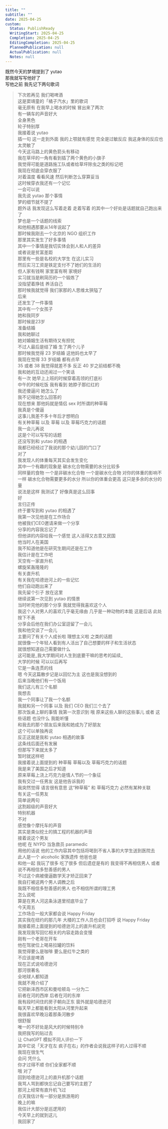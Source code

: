 ```yaml
---  
title: ""  
subtitle: ""  
date: 2025-04-25  
custom:  
  Status: PublishReady  
  WritingStart: 2025-04-25  
  Completion: 2025-04-25  
  EditingCompletion: 2025-04-25  
  PlannedPublication: null  
  ActualPublication: null  
  Notes: null  
---      
```

既然今天的梦境提到了 yutao    
那我就写写他好了      
写他之前 我先记下两句歌词      
> 下次若再见 我们喝啤酒    
> 这是窦靖童的「橘子汽水」里的歌词    
> 毫无原有 在我早上喝水的时候 冒出来了两次       
有一辆车的声音好大    
全身黑色    
轮子特别厚      
我接着说 yutao    
插一句 这一走到外面 我的上颚就有感觉 完全是过敏反应 我这身体的反应也太灵敏了       
今天这马路上的黄色箭头有移动    
我在草坪的一角有看到插了两个黄色的小旗子    
我觉得可能是道路施工队或者给草坪除虫之类的标记吧      
我现在彻底会穿衣服了    
对着温度 看看风速 然后判断怎么穿算妥当      
这时候穿衣我还有一个记忆    
一会可以说    
我先说 yutao 那个事情      
梦的细节就不提了    
题外话 我发现这么写着走着 走着写着 的其中一个好处是话题就自己跑出来了    
梦也是一个话题的线索    
和他相遇那要从14年说起了      
那时候我刚去一个北京的 NGO 组织工作    
那里其实发生了好多事情    
其中一个事情是我切实体会到人和人的差异    
或者说是贫富差距    
那里有一些是名校的大学生 在这儿实习    
然后实习工资是铁定支付不了她们的生活的    
但人家有钱啊 家里富有啊 家境好    
实习就当是刷简历的一个锻炼了    
没指望着挣钱 养活自己    
那时候我就觉得 我们家那的人思维太狭隘了      
后来    
还发生了一件事情    
其中有一个女孩子    
她和我同岁    
那时候是23岁    
准备结婚    
我和她聊过    
她对婚姻生活有期待又有担忧    
不过人最后是结了婚 生了两个儿子      
那时候我觉得 23 岁结婚 这他妈也太早了    
我现在觉得 33 岁结婚 都有点早    
35 或者 38 我觉得就差不多 反正 40 岁之前结都不晚      
我和她的互动还闹过一个笑话    
有一次 她早上上班的时候穿着高领的打底衫    
中午的时候吃饭 我有看到 她脖子那红红的    
我还傻逼问 她怎么了    
我不记得她怎么回答的    
现在想来 那他妈就是情侣 sex 时所谓的种草莓    
我真是个傻逼    
这事儿我差不多十年后才想明白      
有关种草莓 以及 草莓 以及 草莓巧克力的话题    
我一会儿再说    
这是个可以写写的话题      
还没写到和 yutao 的相遇    
我都已经经过了我说的那个幼儿园的门口了      
对了    
我发现人的体重每天其实会发生变化    
其中一个有趣的现象是 碳水化合物需要的水分比较多    
同样量的食物 一个是非碳水化合物 一个是碳水化合物 对你的体重的影响不一样 碳水化合物需要更多的水分 所以你的体重会更高 这只是多余的水分的量    
说法是这样 我测试了 好像真是这么回事      
好    
言归正传    
终于要写到和 yutao 的相遇了    
我第一次见他是在工作场合    
他被我们CEO邀请来做一个分享    
分享的内容我忘记了    
但他讲的内容给我一个感觉 这人活得又古意又民国      
他当时人在美国    
我不知道他是在研究生期间还是在工作    
我估计是在工作吧      
天空有一家直升机    
螺旋桨轰隆隆的      
有关直升机    
有关我在哈德逊河上的一些记忆    
他们自动跑出来了    
我先留个引子 放在这里      
继续说第一次见到 yutao 的情景    
当时听完他的那个分享 我就觉得我喜欢这个人    
我这个人对男人的喜欢几乎毫无缘由 几乎是一种动物的本能 这是后话 此处按下不表    
分享会后他在我们办公室逗留了一会儿    
我和他交谈了一会儿    
主要问了有关个人成长啦 理想主义啦 之类的话题    
就很像一个年轻人看到有人活出了自己想要的样子和生活状态    
就很想知道自己需要做什么    
这可能是\_我大学期间对人生到底要干嘛的思考的延续\_    
大学的时候 可以以后再写    
它是一条连贯的线      
嗯 今天这篇散步记是以回忆为主 这也是我没想到的      
后来当晚他们有一个饭局    
我们这儿有三个名额    
我想去    
我一个同事让了我一个名额    
我就和另一个同事 以及 我们 CEO 我们三个去了    
那次饭桌上聊的事情 我第一次意识到 哦 原来这些人聊的这些事儿 或者 这些话题 也没什么 我能听懂    
和我去的那个朋友后来我和她成为了好朋友    
这个可以单独再说    
反正这就是我和 yutao 相遇的故事    
这条线后面还有发展    
但那写下来就太多了    
暂时就这样吧      
我接着说上面提到的 种草莓 草莓以及 草莓巧克力的话题    
我是来了美国之后才知道    
原来草莓上浇上巧克力是情人节的一个象征    
我有交过一任男友 这是他告诉我的    
我突然觉得 语言很有意思 这“种草莓” 和 草莓巧克力 必然有某种关联      
有关这一任男友    
简单说两句      
这割超级的声音好大    
特别机器    
不对    
感觉像个摩托车的声音    
其实是类似挖土的搞工程的机器的声音      
接着说这个男友    
他呢 在 NYPD 当急救员 paramedic    
用他的话说 他的工作内容其中包括将喝到不省人事的大学生送到医院去    
此人是一个 alcoholic 家族遗传 他爸也是    
和他一起 我玩了很多 吃了很多 但后遗症是有的 我变得不再相信男人 或者说不再相信多愁善感的男人    
不过这个病被傻逼数学天才矫正回来了    
我自打被这两个男人调教之后    
我既不相信多愁善感的男人 也不相信所谓的理工男    
怎么说呢    
算是在男人河这条泳道里彻底毕业了      
今天周五    
工作场合一般大家都会说 Happy Friday    
其实我在纽约的那几年 大楼的工作人员也会打招呼 说 Happy Friday      
我接着把上面提到的哈德逊河上的直升机说完    
我发现我写回忆相关的内容走路会变慢      
刚有一个老哥在开车    
他在驾驶位上喝易拉罐的饮料    
我觉得要么是咖啡 要么是红牛之类的    
不应该是啤酒      
现在正式说哈德逊河    
那河很著名    
全地球人都知道    
我就不用介绍了    
它把新泽西市区和曼哈顿岛 一分为二    
前者在河的西岸 后者在河的东岸    
我有段时间住的房子朝向正东 窗外就是哈德逊河    
每天早上都能看到太阳从河里升起来      
我很喜欢早晚沿着那条河散步    
很舒服    
唯一的不好处是风大的时候特别冷      
我把我写的贴过去    
让 ChatGPT 模拟不同人评价一下    
其中它说「天才在左 疯子在右」的作者会说我这样子的人过得不顺    
我现在很生气    
会问 凭什么    
你才过得不顺 你们全家都不顺       
哦 对了    
回到哈德逊河上的直升机那个话题    
我骂人骂到都快忘记自己要写的主题了    
那河上经常有直升机飞过    
白天我估计有一部分是旅游用的    
晚上的嘛    
我估计大部分是巡逻用的      
今天早上的就到这儿    
我回家了      
  